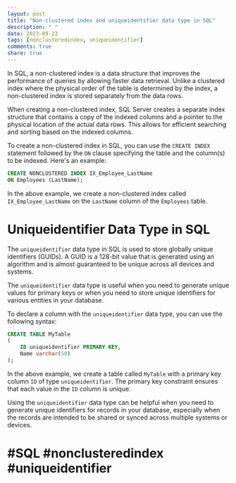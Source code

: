 ```yaml
---
layout: post
title: "Non-clustered index and uniqueidentifier data type in SQL"
description: " "
date: 2023-09-22
tags: [nonclusteredindex, uniqueidentifier]
comments: true
share: true
---
```


In SQL, a non-clustered index is a data structure that improves the performance of queries by allowing faster data retrieval. Unlike a clustered index where the physical order of the table is determined by the index, a non-clustered index is stored separately from the data rows.

When creating a non-clustered index, SQL Server creates a separate index structure that contains a copy of the indexed columns and a pointer to the physical location of the actual data rows. This allows for efficient searching and sorting based on the indexed columns.

To create a non-clustered index in SQL, you can use the `CREATE INDEX` statement followed by the `ON` clause specifying the table and the column(s) to be indexed. Here's an example:

```sql
CREATE NONCLUSTERED INDEX IX_Employee_LastName
ON Employees (LastName);
```

In the above example, we create a non-clustered index called `IX_Employee_LastName` on the `LastName` column of the `Employees` table.

# Uniqueidentifier Data Type in SQL

The `uniqueidentifier` data type in SQL is used to store globally unique identifiers (GUIDs). A GUID is a 128-bit value that is generated using an algorithm and is almost guaranteed to be unique across all devices and systems.

The `uniqueidentifier` data type is useful when you need to generate unique values for primary keys or when you need to store unique identifiers for various entities in your database.

To declare a column with the `uniqueidentifier` data type, you can use the following syntax:

```sql
CREATE TABLE MyTable
(
    ID uniqueidentifier PRIMARY KEY,
    Name varchar(50)
);
```

In the above example, we create a table called `MyTable` with a primary key column `ID` of type `uniqueidentifier`. The primary key constraint ensures that each value in the `ID` column is unique.

Using the `uniqueidentifier` data type can be helpful when you need to generate unique identifiers for records in your database, especially when the records are intended to be shared or synced across multiple systems or devices.

# #SQL #nonclusteredindex #uniqueidentifier
